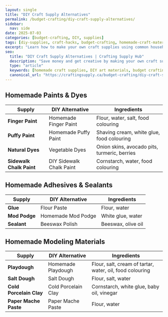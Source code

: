 ```yaml
---
layout: single
title: "DIY Craft Supply Alternatives"
permalink: /budget-crafting/diy-craft-supply-alternatives/
sidebar:
  nav: side
date: 2025-07-03
categories: [budget-crafting, DIY, supplies]
tags: [diy-supplies, craft-hacks, budget-crafting, homemade-craft-materials]
excerpt: "Learn how to make your own craft supplies using common household items and natural ingredients."
seo:
  title: "DIY Craft Supply Alternatives | Crafting Supply Hub"
  description: "Save money and get creative by making your own craft supplies, from homemade paints and glues to natural dyes and modeling clay."
  type: "article"
  keywords: [homemade craft supplies, DIY art materials, budget crafting, natural craft supplies]
  canonical_url: "https://craftingsupply.ca/budget-crafting/diy-craft-supply-alternatives/"
---
```


## Homemade Paints & Dyes

| Supply | DIY Alternative | Ingredients |
|---|---|---|
| **Finger Paint** | Homemade Finger Paint | Flour, water, salt, food colouring |
| **Puffy Paint** | Homemade Puffy Paint | Shaving cream, white glue, food colouring |
| **Natural Dyes** | Vegetable Dyes | Onion skins, avocado pits, turmeric, berries |
| **Sidewalk Chalk Paint** | DIY Sidewalk Chalk Paint | Cornstarch, water, food colouring |

## Homemade Adhesives & Sealants

| Supply | DIY Alternative | Ingredients |
|---|---|---|
| **Glue** | Flour Paste | Flour, water |
| **Mod Podge** | Homemade Mod Podge | White glue, water |
| **Sealant** | Beeswax Polish | Beeswax, olive oil |

## Homemade Modeling Materials

| Supply | DIY Alternative | Ingredients |
|---|---|---|
| **Playdough** | Homemade Playdough | Flour, salt, cream of tartar, water, oil, food colouring |
| **Salt Dough** | Salt Dough | Flour, salt, water |
| **Cold Porcelain Clay** | Cold Porcelain Clay | Cornstarch, white glue, baby oil, vinegar |
| **Paper Mache Paste** | Paper Mache Paste | Flour, water |